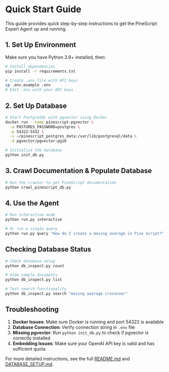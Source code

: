 # Quick Start Guide

This guide provides quick step-by-step instructions to get the PineScript Expert Agent up and running.

## 1. Set Up Environment

Make sure you have Python 3.9+ installed, then:

```bash
# Install dependencies
pip install -r requirements.txt

# Create .env file with API keys
cp .env.example .env
# Edit .env with your API keys
```

## 2. Set Up Database

```bash
# Start PostgreSQL with pgvector using Docker
docker run --name pinescript-pgvector \
  -e POSTGRES_PASSWORD=postgres \
  -p 54322:5432 \
  -v ~/pinescript_postgres_data:/var/lib/postgresql/data \
  -d pgvector/pgvector:pg16

# Initialize the database
python init_db.py
```

## 3. Crawl Documentation & Populate Database

```bash
# Run the crawler to get PineScript documentation
python crawl_pinescript_db.py
```

## 4. Use the Agent

```bash
# Run interactive mode
python run.py interactive

# Or run a single query
python run.py query "How do I create a moving average in Pine Script?"
```

## Checking Database Status

```bash
# Check database setup
python db_inspect.py count

# View sample documents
python db_inspect.py list

# Test search functionality
python db_inspect.py search "moving average crossover"
```

## Troubleshooting

1. **Docker Issues**: Make sure Docker is running and port 54322 is available
2. **Database Connection**: Verify connection string in `.env` file
3. **Missing pgvector**: Run `python init_db.py` to check if pgvector is correctly installed
4. **Embedding Issues**: Make sure your OpenAI API key is valid and has sufficient quota

For more detailed instructions, see the full [README.md](README.md) and [DATABASE_SETUP.md](DATABASE_SETUP.md).
